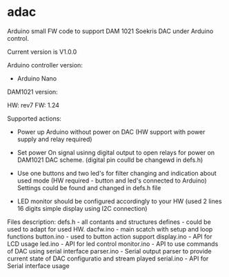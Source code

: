 # adac

Arduino small FW code to support DAM 1021 Soekris DAC under Arduino control. 

Current version is V1.0.0

Arduino controller version: 
- Arduino Nano 

DAM1021 version: 

HW: rev7
FW: 1.24

Supported actions: 
- Power up Arduino without power on DAC (HW support with power supply and relay required)
- Set power On signal usinng digital output to open relays for power on DAM1021 DAC scheme. (digital pin coulld be changewd in defs.h)
- Use one buttons and two led's for filter changing and indication about used mode (HW required - button and led's connected to Arduino)
                                    Settings could be found and changed in defs.h file
                                    
- LED monitor should be configured accordingly to your HW (used 2 lines 16 digits simple display using I2C connection)


Files description: 
defs.h      - all contants and structures defines - could be used to adapt for used HW.
dacfw.ino   - main scatch with setup and loop functions
button.ino  - used to button action support
display.ino - API for LCD usage 
led.ino     - API for led control 
monitor.ino - API to use commands of DAC using serial interface
parser.ino  - Serial output parser to provide current state of DAC configuratio and stream played
serial.ino  - API for Serial interface usage

